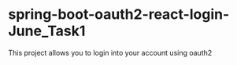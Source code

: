 # spring-boot-oauth2-react-login-June_Task1
This project allows you to login into your account using oauth2
